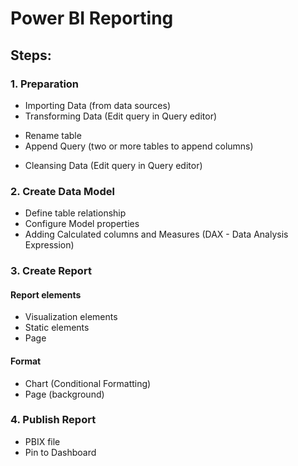 # Power BI Reporting

## Steps:

### 1. Preparation

- Importing Data (from data sources)
- Transforming Data (Edit query in Query editor)
* Rename table
* Append Query (two or more tables to append columns)
- Cleansing Data (Edit query in Query editor)

### 2. Create Data Model

- Define table relationship
- Configure Model properties
- Adding Calculated columns and Measures (DAX - Data Analysis Expression)

### 3. Create Report

#### Report elements

- Visualization elements
- Static elements
- Page

#### Format

- Chart (Conditional Formatting)
- Page (background)

### 4. Publish Report

- PBIX file
- Pin to Dashboard

